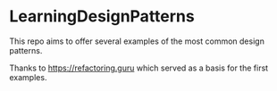 # LearningDesignPatterns

This repo aims to offer several examples of the most common design patterns.

Thanks to https://refactoring.guru which served as a basis for the first examples.

